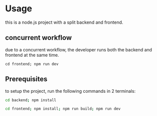 # Usage

this is a node.js project with a split backend and frontend.

## concurrent workflow

due to a concurrent workflow, the developer runs both the backend and frontend at the same time.

```
cd frontend; npm run dev
```

## Prerequisites

to setup the project, run the following commands in 2 terminals:

```bash
cd backend; npm install
```

```bash
cd frontend; npm install; npm run build; npm run dev
```

